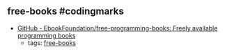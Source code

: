 free-books #codingmarks 
---
* [GitHub - EbookFoundation/free-programming-books: Freely available programming books](https://github.com/EbookFoundation/free-programming-books)
    * tags: [free-books](../tags/free-books.md)
